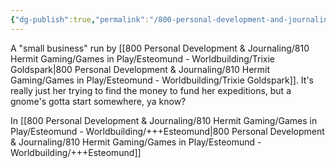 ```yaml
---
{"dg-publish":true,"permalink":"/800-personal-development-and-journaling/810-hermit-gaming/games-in-play/esteomund-worldbuilding/goldspark-recovery-service/"}
---
```


A "small business" run by [[800 Personal Development & Journaling/810 Hermit Gaming/Games in Play/Esteomund - Worldbuilding/Trixie Goldspark\|800 Personal Development & Journaling/810 Hermit Gaming/Games in Play/Esteomund - Worldbuilding/Trixie Goldspark]].  It's really just her trying to find the money to fund her expeditions, but a gnome's gotta start somewhere, ya know?

In [[800 Personal Development & Journaling/810 Hermit Gaming/Games in Play/Esteomund - Worldbuilding/+++Esteomund\|800 Personal Development & Journaling/810 Hermit Gaming/Games in Play/Esteomund - Worldbuilding/+++Esteomund]]